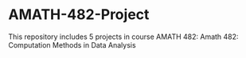 # AMATH-482-Project
This repository includes 5 projects in course AMATH 482: Amath 482: Computation Methods in Data Analysis
